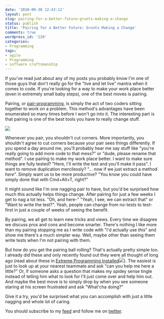 ```yaml
---
date: '2010-09-30 12:43:12'
layout: post
slug: pairing-for-a-better-future-grunts-making-a-change
status: publish
title: 'Pairing for a Better Future: Grunts Making a Change'
comments: true
wordpress_id: '220'
categories:
- Programming
tags:
- agile
- Programming
- software craftsmanship
---
```


If you've read just about any of my posts you probably know I'm one of those guys that don't really go for the "live and let live" mantra when it comes to code. If you're looking for a way to make your work place better (even in extremely small baby steps), one of the best moves is pairing.

Pairing, or [pair-programming](http://en.wikipedia.org/wiki/Pair_programming), is simply the act of two coders sitting together to work on a problem. This method's advantages have been enumerated so many times before I won't go into it. The interesting part is that pairing is one of the best tools you have to really change stuff.

![](http://codelord.net/wp-content/uploads/2010/09/pear_programming-300x225.jpg)

Whenever you pair, you shouldn't cut corners. More importantly, you shouldn't agree to cut corners because your pair sees things differently. If you spend a day around me, you'll probably hear me say stuff like "you're really going to add more code to that mess?" or "dude, please rename that method". I use pairing to make my work place better. I want to make sure things are fully tested? "Here, I'll write the test and you'll make it pass". I want to remove duplication mercilessly? "... now if we just extract a method _here_". Simply want us to be more productive? "You know you could have simply done that with Cmd+Alt+T, right?"

It might sound like I'm one nagging pair to have, but you'd be surprised how much this actually helps things change. After pairing for just a few weeks I get to nag a lot less. "Oh, and here-" "Yeah, I see, we can extract that" or "Want to write the test?". Yeah, people can change from no-tests to test-first in just a couple of weeks of seeing the benefit.

By pairing, we all get to learn new tricks and views. Every time we disagree we discuss pros and cons and become smarter. There's nothing I like more than my pairing stopping me as I write code with "I'd actually use _this_" and show me there's a much simpler way. Well, maybe other than seeing them write tests when I'm not pairing with them.

But how do you get the pairing ball rolling? That's actually pretty simple too. I already did these and only recently found out they were all thought of long ago (read about these in [Extreme Programming Installed](http://www.amazon.com/gp/product/0201708426?ie=UTF8&tag=thcodu02-20&linkCode=as2&camp=1789&creative=9325&creativeASIN=0201708426)![](http://www.assoc-amazon.com/e/ir?t=thcodu02-20&l=as2&o=1&a=0201708426)). The easiest is just to look up at your nearest teammate and ask "can you help me here a little?" Or, if someone asks a question that makes my spidey sense tingle instead of telling him what to look for I'll just come over and help him out. And maybe the best move is to simply drop by when you see someone staring at his screen frustrated and ask "What'cha doing?"

Give it a try, you'd be surprised what you can accomplish with just a little nagging and whole lot of caring.

You should subscribe to my [feed](http://feeds.feedburner.com/TheCodeDump) and follow me on [twitter](http://twitter.com/avivby).
